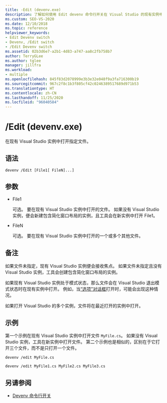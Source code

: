 ```yaml
---
title: -Edit (devenv.exe)
description: 了解如何使用 Edit devenv 命令行开关在 Visual Studio 的现有实例中打开指定的文件。
ms.custom: SEO-VS-2020
ms.date: 12/10/2018
ms.topic: reference
helpviewer_keywords:
- Edit Devenv switch
- Devenv, /Edit switch
- /Edit Devenv switch
ms.assetid: 02b3d6e7-a2b1-4d83-a747-aa8c2fb758b7
author: TerryGLee
ms.author: tglee
manager: jillfra
ms.workload:
- multiple
ms.openlocfilehash: 845f83d2078999e3b3e32e048f9a3fa716300b19
ms.sourcegitcommit: 967c2f8c1b3f805cf42c0246389517689d971b53
ms.translationtype: HT
ms.contentlocale: zh-CN
ms.lasthandoff: 11/25/2020
ms.locfileid: "96040584"
---
```

# <a name="edit-devenvexe"></a>/Edit (devenv.exe)

在现有 Visual Studio 实例中打开指定文件。

## <a name="syntax"></a>语法

```shell
devenv /Edit [File1[ FileN]...]
```

## <a name="arguments"></a>参数

- File1

  可选。 要在现有 Visual Studio 实例中打开的文件。 如果没有 Visual Studio 实例，便会新建包含简化窗口布局的实例，且工具会在新实例中打开 File1。

- FileN

  可选。 要在现有 Visual Studio 实例中打开的一个或多个其他文件。

## <a name="remarks"></a>备注

如果文件未指定，现有 Visual Studio 实例便会接收焦点。 如果文件未指定且没有 Visual Studio 实例，工具会创建包含简化窗口布局的实例。

如果现有 Visual Studio 实例处于模式状态，那么文件会在 Visual Studio 退出模式状态时在现有实例中打开。 例如，当[“选项”对话框](../../ide/reference/options-dialog-box-visual-studio.md)打开时，可能会出现这种情况。

如果打开 Visual Studio 的多个实例，文件将在最近打开的实例中打开。

## <a name="example"></a>示例

第一个示例在现有 Visual Studio 实例中打开文件 `MyFile.cs`。 如果没有 Visual Studio 实例，工具在新实例中打开文件。 第二个示例也是相似的，区别在于它打开三个文件，而不是只打开一个文件。

```shell
devenv /edit MyFile.cs

devenv /edit MyFile1.cs MyFile2.cs MyFile3.cs
```

## <a name="see-also"></a>另请参阅

- [Devenv 命令行开关](../../ide/reference/devenv-command-line-switches.md)
